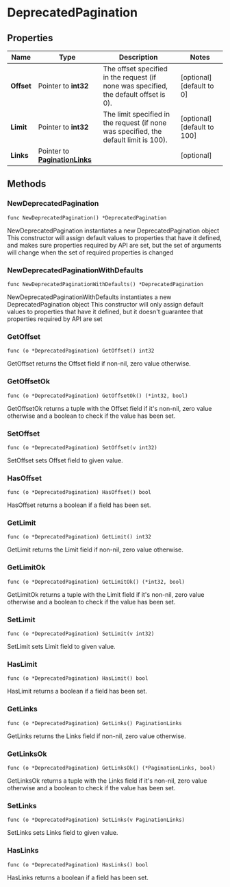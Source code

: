# DeprecatedPagination

## Properties

|Name | Type | Description | Notes|
|------------ | ------------- | ------------- | -------------|
|**Offset** | Pointer to **int32** | The offset specified in the request (if none was specified, the default offset is 0).  | [optional] [default to 0]|
|**Limit** | Pointer to **int32** | The limit specified in the request (if none was specified, the default limit is 100).  | [optional] [default to 100]|
|**Links** | Pointer to [**PaginationLinks**](PaginationLinks.md) |  | [optional] |

## Methods

### NewDeprecatedPagination

`func NewDeprecatedPagination() *DeprecatedPagination`

NewDeprecatedPagination instantiates a new DeprecatedPagination object
This constructor will assign default values to properties that have it defined,
and makes sure properties required by API are set, but the set of arguments
will change when the set of required properties is changed

### NewDeprecatedPaginationWithDefaults

`func NewDeprecatedPaginationWithDefaults() *DeprecatedPagination`

NewDeprecatedPaginationWithDefaults instantiates a new DeprecatedPagination object
This constructor will only assign default values to properties that have it defined,
but it doesn't guarantee that properties required by API are set

### GetOffset

`func (o *DeprecatedPagination) GetOffset() int32`

GetOffset returns the Offset field if non-nil, zero value otherwise.

### GetOffsetOk

`func (o *DeprecatedPagination) GetOffsetOk() (*int32, bool)`

GetOffsetOk returns a tuple with the Offset field if it's non-nil, zero value otherwise
and a boolean to check if the value has been set.

### SetOffset

`func (o *DeprecatedPagination) SetOffset(v int32)`

SetOffset sets Offset field to given value.

### HasOffset

`func (o *DeprecatedPagination) HasOffset() bool`

HasOffset returns a boolean if a field has been set.

### GetLimit

`func (o *DeprecatedPagination) GetLimit() int32`

GetLimit returns the Limit field if non-nil, zero value otherwise.

### GetLimitOk

`func (o *DeprecatedPagination) GetLimitOk() (*int32, bool)`

GetLimitOk returns a tuple with the Limit field if it's non-nil, zero value otherwise
and a boolean to check if the value has been set.

### SetLimit

`func (o *DeprecatedPagination) SetLimit(v int32)`

SetLimit sets Limit field to given value.

### HasLimit

`func (o *DeprecatedPagination) HasLimit() bool`

HasLimit returns a boolean if a field has been set.

### GetLinks

`func (o *DeprecatedPagination) GetLinks() PaginationLinks`

GetLinks returns the Links field if non-nil, zero value otherwise.

### GetLinksOk

`func (o *DeprecatedPagination) GetLinksOk() (*PaginationLinks, bool)`

GetLinksOk returns a tuple with the Links field if it's non-nil, zero value otherwise
and a boolean to check if the value has been set.

### SetLinks

`func (o *DeprecatedPagination) SetLinks(v PaginationLinks)`

SetLinks sets Links field to given value.

### HasLinks

`func (o *DeprecatedPagination) HasLinks() bool`

HasLinks returns a boolean if a field has been set.



